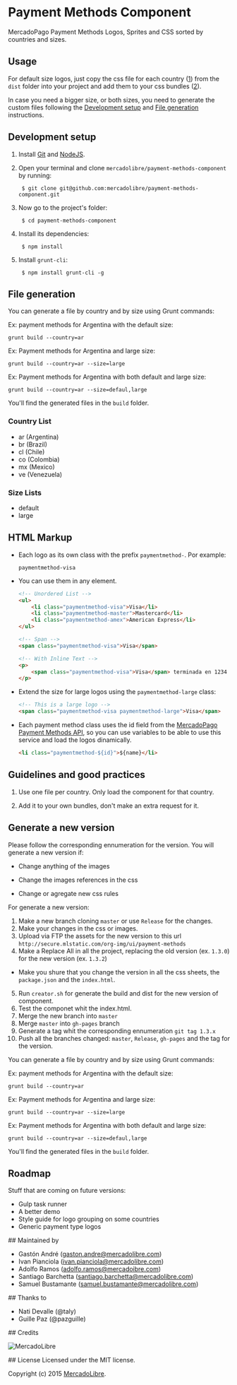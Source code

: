 Payment Methods Component
=====================================

MercadoPago Payment Methods Logos, Sprites and CSS sorted by countries and sizes.

## Usage

For default size logos, just copy the css file for each country ([1](#guidelines-and-good-practices)) from the `dist` folder into your project and add them to your css bundles ([2](#guidelines-and-good-practices)).

In case you need a bigger size, or both sizes, you need to generate the custom files following the [Development setup](#development-setup) and [File generation](#file-generation) instructions.

## Development setup

1. Install [Git](http://git-scm.com/) and [NodeJS](http://nodejs.org/).

2. Open your terminal and clone `mercadolibre/payment-methods-component` by running:

        $ git clone git@github.com:mercadolibre/payment-methods-component.git

3. Now go to the project's folder:

        $ cd payment-methods-component

4. Install its dependencies:

        $ npm install

5. Install `grunt-cli`:

        $ npm install grunt-cli -g

## File generation

You can generate a file by country and by size using Grunt commands:

Ex: payment methods for Argentina with the default size:

    grunt build --country=ar

Ex: Payment methods for Argentina and large size:

    grunt build --country=ar --size=large

Ex: Payment methods for Argentina with both default and large size:

    grunt build --country=ar --size=defaul,large


You'll find the generated files in the `build` folder.

### Country List

- ar (Argentina)
- br (Brazil)
- cl (Chile)
- co (Colombia)
- mx (Mexico)
- ve (Venezuela)

### Size Lists

- default
- large


## HTML Markup

- Each logo as its own class with the prefix `paymentmethod-`. Por example:

    ```
    paymentmethod-visa
    ```

- You can use them in any element.

    ```html
    <!-- Unordered List -->
    <ul>
        <li class="paymentmethod-visa">Visa</li>
        <li class="paymentmethod-master">Mastercard</li>
        <li class="paymentmethod-amex">American Express</li>
    </ul>
    ```

    ```html
    <!-- Span -->
    <span class="paymentmethod-visa">Visa</span>
    ```

    ```html
    <!-- With Inline Text -->
    <p>
        <span class="paymentmethod-visa">Visa</span> terminada en 1234
    </p>
    ```

- Extend the size for large logos using the `paymentmethod-large` class:

    ```html
    <!-- This is a large logo -->
    <span class="paymentmethod-visa paymentmethod-large">Visa</span>
    ```

- Each payment method class uses the id field from the [MercadoPago Payment Methods API](https://api.mercadolibre.com/sites/MLA/payment_methods), so you can use variables to be able to use this service and load the logos dinamically.

     ```html
    <li class="paymentmethod-${id}">${name}</li>
    ```

## Guidelines and good practices

1. Use one file per country. Only load the component for that country.

2. Add it to your own bundles, don't make an extra request for it.

## Generate a new version

Please follow the corresponding ennumeration for the version. You will generate a new version if:

- Change anything of the images

- Change the images references in the css

- Change or agregate new css rules

For generate a new version:

1. Make a new branch cloning `master` or use `Release` for the changes.
2. Make your changes in the css or images.
3. Upload via FTP the assets for the new version to this url `http://secure.mlstatic.com/org-img/ui/payment-methods`
4. Make a Replace All in all the project, replacing the old version (ex. `1.3.0`) for the new version (ex. `1.3.2`)
  - Make you shure that you change the version in all the css sheets, the `package.json` and the `index.html`.
5. Run `creator.sh` for generate the build and dist for the new version of component.
6. Test the componet whit the index.html.
7. Merge the new branch into `master`
8. Merge `master` into `gh-pages` branch
9. Generate a tag whit the corresponding ennumeration `git tag 1.3.x`
10. Push all the branches changed: `master`, `Release`, `gh-pages` and the tag for the version.

You can generate a file by country and by size using Grunt commands:

Ex: payment methods for Argentina with the default size:

    grunt build --country=ar

Ex: Payment methods for Argentina and large size:

    grunt build --country=ar --size=large

Ex: Payment methods for Argentina with both default and large size:

    grunt build --country=ar --size=defaul,large


You'll find the generated files in the `build` folder.

## Roadmap

Stuff that are coming on future versions:

- Gulp task runner
- A better demo
- Style guide for logo grouping on some countries
- Generic payment type logos

## Maintained by

- Gastón André (gaston.andre@mercadolibre.com)
- Ivan Pianciola (ivan.pianciola@mercadolibre.com)
- Adolfo Ramos (adolfo.ramos@mercadoibre.com)
- Santiago Barchetta (santiago.barchetta@mercadolibre.com)
- Samuel Bustamante (samuel.bustamante@mercadolibre.com)

## Thanks to

- Nati Devalle (@taly)
- Guille Paz (@pazguille)

## Credits

![MercadoLibre](http://secure.mlstatic.com/org-img/chico/img/logo-mercadolibre-new.png)

## License
Licensed under the MIT license.

Copyright (c) 2015 [MercadoLibre](http://github.com/mercadolibre).
